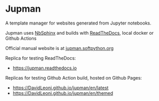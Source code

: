 
# Jupman

A template manager for websites generated from Jupyter notebooks.

Jupman uses [NbSphinx](http://nbsphinx.readthedocs.io/) and builds with [ReadTheDocs](https://readthedocs.org), local docker or Github Actions

Official manual website is at [jupman.softpython.org](https://jupman.softpython.org)

Replica for testing ReadTheDocs:

* https://jupman.readthedocs.io

Replicas for testing Github Action build, hosted on Github Pages:

* https://DavidLeoni.github.io/jupman/en/latest
* https://DavidLeoni.github.io/jupman/en/themed

